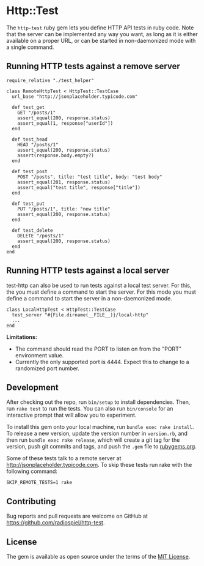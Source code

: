# Http::Test

The `http-test` ruby gem lets you define HTTP API tests in ruby code. Note that the server can be 
implemented any way you want, as long as it is either available on a proper URL, or can be started
in non-daemonized mode with a single command.

## Running HTTP tests against a remove server

    require_relative "./test_helper"

    class RemoteHttpTest < HttpTest::TestCase
      url_base "http://jsonplaceholder.typicode.com"

      def test_get
        GET "/posts/1"
        assert_equal(200, response.status)
        assert_equal(1, response["userId"])
      end

      def test_head
        HEAD "/posts/1"
        assert_equal(200, response.status)
        assert(response.body.empty?)
      end

      def test_post
        POST "/posts", title: "test title", body: "test body"
        assert_equal(201, response.status)
        assert_equal("test title", response["title"])
      end

      def test_put
        PUT "/posts/1", title: "new title"
        assert_equal(200, response.status)
      end

      def test_delete
        DELETE "/posts/1"
        assert_equal(200, response.status)
      end
    end

## Running HTTP tests against a local server

test-http can also be used to run tests against a local test server. For this, the
you must define a command to start the server. For this mode you must define a command
to start the server in a non-daemonized mode.

    class LocalHttpTest < HttpTest::TestCase
      test_server "#{File.dirname(__FILE__)}/local-http"
      ...
    end

**Limitations:**

- The command should read the PORT to listen on from the "PORT" environment value.
- Currently the only supported port is 4444. Expect this to change to a randomized port number.

## Development

After checking out the repo, run `bin/setup` to install dependencies. Then, run `rake test` to run the tests. You can also run `bin/console` for an interactive prompt that will allow you to experiment.

To install this gem onto your local machine, run `bundle exec rake install`. To release a new version, update the version number in `version.rb`, and then run `bundle exec rake release`, which will create a git tag for the version, push git commits and tags, and push the `.gem` file to [rubygems.org](https://rubygems.org).

Some of these tests talk to a remote server at http://jsonplaceholder.typicode.com. To skip these tests run rake with the following command:

    SKIP_REMOTE_TESTS=1 rake

## Contributing

Bug reports and pull requests are welcome on GitHub at https://github.com/radiospiel/http-test.

## License

The gem is available as open source under the terms of the [MIT License](http://opensource.org/licenses/MIT).

